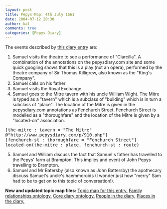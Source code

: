 ```yaml
---
layout: post
title: Pepys-Map: 4th July 1661
date: 2004-07-12 20:30
author: kal
comments: true
categories: [Pepys Diary]
---
```

The events described by <a href="http://www.pepysdiary.com/archive/1661/07/04/index.php">this diary entry</a> are:
1) Samuel visits the theatre to see a performance of "Clarcilla". A combination
of the annotations on the pepysdiary.com site and some quick googling shows
that this is a play (not an opera), performed by the theatre company of
Sir Thomas Killigrew, also known as the "King's Company".
2) Samuel calls on his father
3) Samuel visits the Royal Exchange
4) Samuel goes to the Mitre tavern with his uncle William Wight. The
Mitre is typed as a "tavern" which is a subclass of "building"
which is in turn a subclass of "place". The location of the Mitre
is given in the pepysdiary.com annotations as Fenchurch Street.
Fenchurch Street is modelled as a "thoroughfare" and the location
of the Mitre is given by a "located-on" association.
<pre>
[the-mitre : tavern = "The Mitre"
@"http://www.pepysdiary.com/p/910.php"]
[fenchurch-st : thoroughfare = "Fenchurch Street"]
located-on(the-mitre : place, fenchurch-st : route)
</pre>
5) Samuel and William discuss the fact that Samuel's father has travelled to
the Pepys' farm at Brampton. This implies and event of John Pepys travelling
to Brampton.
6) Samuel and Mr Batersby (also known as John Battersby) the apothecary
discuss Samuel's uncle's haemmoroids (I wonder just how "merry" Sam
had to be to get on to this topic of conversation!).

<!--more-->
<b>New and updated topic map files:</b>
<a href="http://www.techquila.com/blog/archives/16610704.ltm">Topic map for this entry.</a>
<a href="http://www.techquila.com/blog/archives/family-relationships-ontology.ltm">Family relationships ontology.</a>
<a href="http://www.techquila.com/blog/archives/pepys-diary-ontology.ltm">Core diary ontology.</a>
<a href="http://www.techquila.com/blog/archives/pepys-diary-people.ltm">People in the diary.</a>
<a href="http://www.techquila.com/blog/archives/pepys-diary-places.ltm">Places in the diary.</a>

